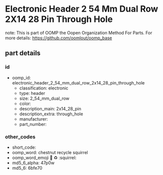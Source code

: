 # Electronic Header 2 54 Mm Dual Row 2X14 28 Pin Through Hole  

note: This is part of OOMP the Oopen Organization Method For Parts. For more details: https://github.com/oomlout/oomp_base

##  part details





### id
* oomp_id: electronic_header_2_54_mm_dual_row_2x14_28_pin_through_hole
  * classification: electronic
  * type: header
  * size: 2_54_mm_dual_row
  * color: 
  * description_main: 2x14_28_pin
  * description_extra: through_hole
  * manufacturer: 
  * part_number: 

### other_codes
* short_code: 
* oomp_word: chestnut recycle squirrel
* oomp_word_emoji :chestnut: :recycle: :squirrel:
* md5_6_alpha: 47p0w
* md5_6: 6bfe70